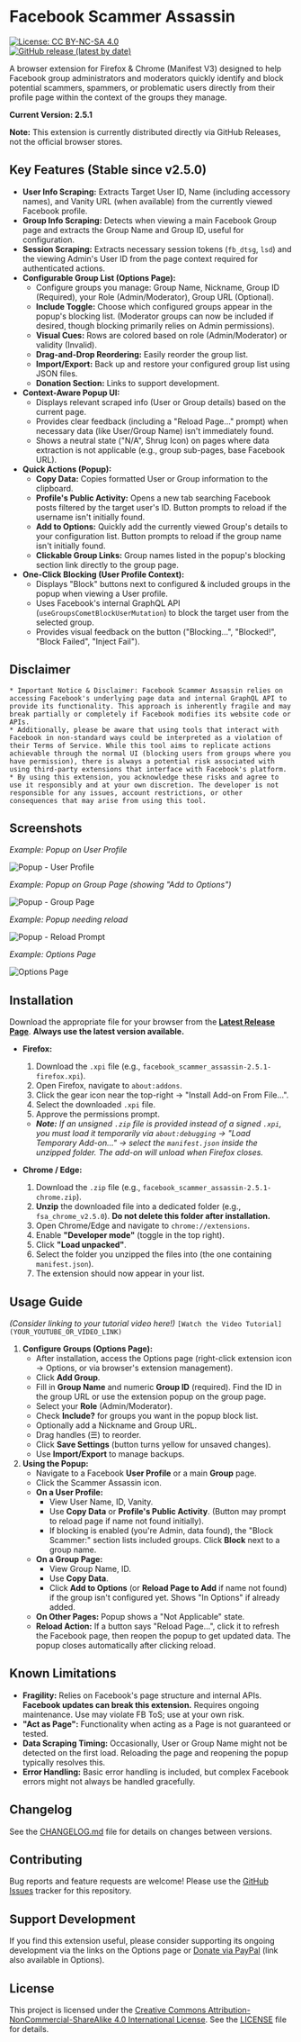 # Facebook Scammer Assassin

[![License: CC BY-NC-SA 4.0](https://licensebuttons.net/l/by-nc-sa/4.0/88x31.png)](http://creativecommons.org/licenses/by-nc-sa/4.0/)
<br>
[![GitHub release (latest by date)](https://img.shields.io/github/v/release/FerrariGuy/facebook-scammer-assassin)](https://github.com/FerrariGuy/facebook-scammer-assassin/releases/latest)


A browser extension for Firefox & Chrome (Manifest V3) designed to help Facebook group administrators and moderators quickly identify and block potential scammers, spammers, or problematic users directly from their profile page within the context of the groups they manage.

**Current Version: 2.5.1**


**Note:** This extension is currently distributed directly via GitHub Releases, not the official browser stores.

## Key Features (Stable since v2.5.0)

*   **User Info Scraping:** Extracts Target User ID, Name (including accessory names), and Vanity URL (when available) from the currently viewed Facebook profile.
*   **Group Info Scraping:** Detects when viewing a main Facebook Group page and extracts the Group Name and Group ID, useful for configuration.
*   **Session Scraping:** Extracts necessary session tokens (`fb_dtsg`, `lsd`) and the viewing Admin's User ID from the page context required for authenticated actions.
*   **Configurable Group List (Options Page):**
    *   Configure groups you manage: Group Name, Nickname, Group ID (Required), your Role (Admin/Moderator), Group URL (Optional).
    *   **Include Toggle:** Choose which configured groups appear in the popup's blocking list. (Moderator groups can now be included if desired, though blocking primarily relies on Admin permissions).
    *   **Visual Cues:** Rows are colored based on role (Admin/Moderator) or validity (Invalid).
    *   **Drag-and-Drop Reordering:** Easily reorder the group list.
    *   **Import/Export:** Back up and restore your configured group list using JSON files.
    *   **Donation Section:** Links to support development.
*   **Context-Aware Popup UI:**
    *   Displays relevant scraped info (User or Group details) based on the current page.
    *   Provides clear feedback (including a "Reload Page..." prompt) when necessary data (like User/Group Name) isn't immediately found.
    *   Shows a neutral state ("N/A", Shrug Icon) on pages where data extraction is not applicable (e.g., group sub-pages, base Facebook URL).
*   **Quick Actions (Popup):**
    *   **Copy Data:** Copies formatted User or Group information to the clipboard.
    *   **Profile's Public Activity:** Opens a new tab searching Facebook posts filtered by the target user's ID. Button prompts to reload if the username isn't initially found.
    *   **Add to Options:** Quickly add the currently viewed Group's details to your configuration list. Button prompts to reload if the group name isn't initially found.
    *   **Clickable Group Links:** Group names listed in the popup's blocking section link directly to the group page.
*   **One-Click Blocking (User Profile Context):**
    *   Displays "Block" buttons next to configured & included groups in the popup when viewing a User profile.
    *   Uses Facebook's internal GraphQL API (`useGroupsCometBlockUserMutation`) to block the target user from the selected group.
    *   Provides visual feedback on the button ("Blocking...", "Blocked!", "Block Failed", "Inject Fail").
    
    
## Disclaimer
    * Important Notice & Disclaimer: Facebook Scammer Assassin relies on accessing Facebook's underlying page data and internal GraphQL API to provide its functionality. This approach is inherently fragile and may break partially or completely if Facebook modifies its website code or APIs.
    * Additionally, please be aware that using tools that interact with Facebook in non-standard ways could be interpreted as a violation of their Terms of Service. While this tool aims to replicate actions achievable through the normal UI (blocking users from groups where you have permission), there is always a potential risk associated with using third-party extensions that interface with Facebook's platform.
    * By using this extension, you acknowledge these risks and agree to use it responsibly and at your own discretion. The developer is not responsible for any issues, account restrictions, or other consequences that may arise from using this tool.

## Screenshots

*Example: Popup on User Profile*

![Popup - User Profile](https://raw.githubusercontent.com/FerrariGuy/Facebook-Scammer-Assassin/main/images/screenshot_popup_user.png)

*Example: Popup on Group Page (showing "Add to Options")*

![Popup - Group Page](https://raw.githubusercontent.com/FerrariGuy/Facebook-Scammer-Assassin/main/images/screenshot_popup_group.png)

*Example: Popup needing reload*

![Popup - Reload Prompt](https://raw.githubusercontent.com/FerrariGuy/Facebook-Scammer-Assassin/main/images/screenshot_popup_reload.png)

*Example: Options Page*

![Options Page](https://raw.githubusercontent.com/FerrariGuy/Facebook-Scammer-Assassin/main/images/screenshot_options.png)


## Installation

Download the appropriate file for your browser from the **[Latest Release Page](https://github.com/FerrariGuy/facebook-scammer-assassin/releases/latest)**. **Always use the latest version available.**

*   **Firefox:**
    1.  Download the `.xpi` file (e.g., `facebook_scammer_assassin-2.5.1-firefox.xpi`).
    2.  Open Firefox, navigate to `about:addons`.
    3.  Click the gear icon near the top-right -> "Install Add-on From File...".
    4.  Select the downloaded `.xpi` file.
    5.  Approve the permissions prompt.
    *   ***Note:** If an unsigned `.zip` file is provided instead of a signed `.xpi`, you must load it temporarily via `about:debugging` -> "Load Temporary Add-on..." -> select the `manifest.json` inside the unzipped folder. The add-on will unload when Firefox closes.*
    
*   **Chrome / Edge:**
    1.  Download the `.zip` file (e.g., `facebook_scammer_assassin-2.5.1-chrome.zip`).
    2.  **Unzip** the downloaded file into a dedicated folder (e.g., `fsa_chrome_v2.5.0`). **Do not delete this folder after installation.**
    3.  Open Chrome/Edge and navigate to `chrome://extensions`.
    4.  Enable **"Developer mode"** (toggle in the top right).
    5.  Click **"Load unpacked"**.
    6.  Select the folder you unzipped the files into (the one containing `manifest.json`).
    7.  The extension should now appear in your list.

## Usage Guide

*(Consider linking to your tutorial video here!)*
`[Watch the Video Tutorial](YOUR_YOUTUBE_OR_VIDEO_LINK)`

1.  **Configure Groups (Options Page):**
    *   After installation, access the Options page (right-click extension icon -> Options, or via browser's extension management).
    *   Click **Add Group**.
    *   Fill in **Group Name** and numeric **Group ID** (required). Find the ID in the group URL or use the extension popup on the group page.
    *   Select your **Role** (Admin/Moderator).
    *   Check **Include?** for groups you want in the popup block list.
    *   Optionally add a Nickname and Group URL.
    *   Drag handles (☰) to reorder.
    *   Click **Save Settings** (button turns yellow for unsaved changes).
    *   Use **Import/Export** to manage backups.
2.  **Using the Popup:**
    *   Navigate to a Facebook **User Profile** or a main **Group** page.
    *   Click the Scammer Assassin icon.
    *   **On a User Profile:**
        *   View User Name, ID, Vanity.
        *   Use **Copy Data** or **Profile's Public Activity**. (Button may prompt to reload page if name not found initially).
        *   If blocking is enabled (you're Admin, data found), the "Block Scammer:" section lists included groups. Click **Block** next to a group name.
    *   **On a Group Page:**
        *   View Group Name, ID.
        *   Use **Copy Data**.
        *   Click **Add to Options** (or **Reload Page to Add** if name not found) if the group isn't configured yet. Shows "In Options" if already added.
    *   **On Other Pages:** Popup shows a "Not Applicable" state.
    *   **Reload Action:** If a button says "Reload Page...", click it to refresh the Facebook page, then reopen the popup to get updated data. The popup closes automatically after clicking reload.

## Known Limitations

*   **Fragility:** Relies on Facebook's page structure and internal APIs. **Facebook updates can break this extension.** Requires ongoing maintenance. Use may violate FB ToS; use at your own risk.
*   **"Act as Page":** Functionality when acting as a Page is not guaranteed or tested.
*   **Data Scraping Timing:** Occasionally, User or Group Name might not be detected on the first load. Reloading the page and reopening the popup typically resolves this.
*   **Error Handling:** Basic error handling is included, but complex Facebook errors might not always be handled gracefully.

## Changelog
See the [CHANGELOG.md](CHANGELOG.md) file for details on changes between versions. 

## Contributing

Bug reports and feature requests are welcome! Please use the [GitHub Issues](https://github.com/FerrariGUy/facebook-scammer-assassin/issues) tracker for this repository. 

## Support Development

If you find this extension useful, please consider supporting its ongoing development via the links on the Options page or [Donate via PayPal](https://www.paypal.com/donate/?business=PXY7769HB3QWN&no_recurring=0&item_name=Thanks+for+the+support+or+appreciation+of+whichever+object%2Fcode%2Fetc+I%27ve+published.¤cy_code=USD) (link also available in Options).

## License

This project is licensed under the [Creative Commons Attribution-NonCommercial-ShareAlike 4.0 International License](http://creativecommons.org/licenses/by-nc-sa/4.0/). See the [LICENSE](LICENSE) file for details.
